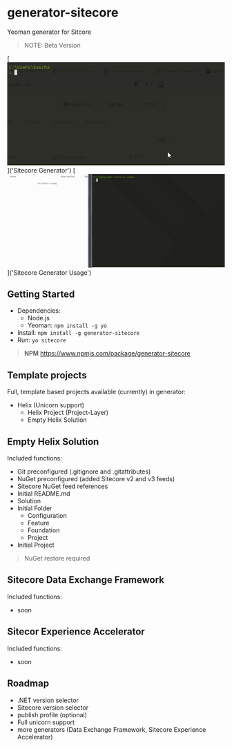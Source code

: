 # generator-sitecore

Yeoman generator for Sitcore
> NOTE: Beta Version

[![](https://github.com/SaschaHeyer/generator-sitecore/blob/master/documentation/yo-sitecore-sample.gif)]('Sitecore Generator')
[![](https://github.com/SaschaHeyer/generator-sitecore/blob/master/documentation/yo-sitecore-usage.gif)]('Sitecore Generator Usage')

## Getting Started

- Dependencies:
    - Node.js
    - Yeoman: `npm install -g yo`
- Install: `npm install -g generator-sitecore`
- Run: `yo sitecore`

> **NPM** https://www.npmjs.com/package/generator-sitecore

## Template projects

Full, template based projects available (currently) in generator:

- Helix (Unicorn support)
    - Helix Project (Project-Layer)
    - Empty Helix Solution


## Empty Helix Solution
Included functions:

- Git preconfigured (.gitignore and .gitattributes)
- NuGet preconfigured (added Sitecore v2 and v3 feeds)
- Sitecore NuGet feed references
- Initial README.md
- Solution
- Initial Folder
    - Configuration
    - Feature
    - Foundation
    - Project
- Initial Project
	
> NuGet restore required
    
## Sitecore Data Exchange Framework
Included functions:

- soon

## Sitecor Experience Accelerator
Included functions:

- soon


## Roadmap
* .NET version selector
* Sitecore version selector
* publish profile (optional)
* Full unicorn support
* more generators (Data Exchange Framework, Sitecore Experience Accelerator)

